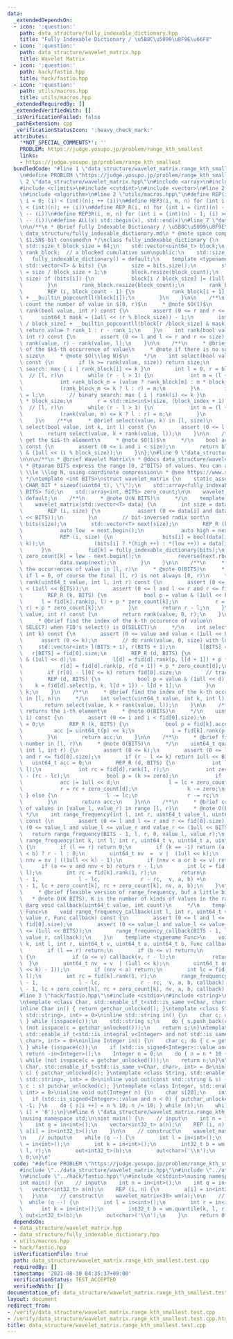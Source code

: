 ```yaml
---
data:
  _extendedDependsOn:
  - icon: ':question:'
    path: data_structure/fully_indexable_dictionary.hpp
    title: "Fully Indexable Dictionary / \u5B8C\u5099\u8F9E\u66F8"
  - icon: ':question:'
    path: data_structure/wavelet_matrix.hpp
    title: Wavelet Matrix
  - icon: ':question:'
    path: hack/fastio.hpp
    title: hack/fastio.hpp
  - icon: ':question:'
    path: utils/macros.hpp
    title: utils/macros.hpp
  _extendedRequiredBy: []
  _extendedVerifiedWith: []
  _isVerificationFailed: false
  _pathExtension: cpp
  _verificationStatusIcon: ':heavy_check_mark:'
  attributes:
    '*NOT_SPECIAL_COMMENTS*': ''
    PROBLEM: https://judge.yosupo.jp/problem/range_kth_smallest
    links:
    - https://judge.yosupo.jp/problem/range_kth_smallest
  bundledCode: "#line 1 \"data_structure/wavelet_matrix.range_kth_smallest.test.cpp\"\
    \n#define PROBLEM \"https://judge.yosupo.jp/problem/range_kth_smallest\"\n#line\
    \ 2 \"data_structure/wavelet_matrix.hpp\"\n#include <array>\n#include <cassert>\n\
    #include <climits>\n#include <cstdint>\n#include <vector>\n#line 2 \"data_structure/fully_indexable_dictionary.hpp\"\
    \n#include <algorithm>\n#line 2 \"utils/macros.hpp\"\n#define REP(i, n) for (int\
    \ i = 0; (i) < (int)(n); ++ (i))\n#define REP3(i, m, n) for (int i = (m); (i)\
    \ < (int)(n); ++ (i))\n#define REP_R(i, n) for (int i = (int)(n) - 1; (i) >= 0;\
    \ -- (i))\n#define REP3R(i, m, n) for (int i = (int)(n) - 1; (i) >= (int)(m);\
    \ -- (i))\n#define ALL(x) std::begin(x), std::end(x)\n#line 7 \"data_structure/fully_indexable_dictionary.hpp\"\
    \n\n/**\n * @brief Fully Indexable Dictionary / \u5B8C\u5099\u8F9E\u66F8\n * @docs\
    \ data_structure/fully_indexable_dictionary.md\n * @note space complexity $o(N)$.\
    \ $1.5N$-bit consumed\n */\nclass fully_indexable_dictionary {\n    static constexpr\
    \ std::size_t block_size = 64;\n    std::vector<uint64_t> block;\n    std::vector<int32_t>\
    \ rank_block;  // a blocked cumulative sum\npublic:\n    std::size_t size;\n \
    \   fully_indexable_dictionary() = default;\n    template <typename T>\n    fully_indexable_dictionary(const\
    \ std::vector<T> & bits) {\n        size = bits.size();\n        std::size_t block_count\
    \ = size / block_size + 1;\n        block.resize(block_count);\n        REP (i,\
    \ size) if (bits[i]) {\n            block[i / block_size] |= (1ull << (i % block_size));\n\
    \        }\n        rank_block.resize(block_count);\n        rank_block[0] = 0;\n\
    \        REP (i, block_count - 1) {\n            rank_block[i + 1] = rank_block[i]\
    \ + __builtin_popcountll(block[i]);\n        }\n    }\n\n    /**\n     * @brief\
    \ count the number of value in $[0, r)$\n     * @note $O(1)$\n     */\n    int\
    \ rank(bool value, int r) const {\n        assert (0 <= r and r <= size);\n  \
    \      uint64_t mask = (1ull << (r % block_size)) - 1;\n        int rank_1 = rank_block[r\
    \ / block_size] + __builtin_popcountll(block[r /block_size] & mask);\n       \
    \ return value ? rank_1 : r - rank_1;\n    }\n    int rank(bool value, int l,\
    \ int r) const {\n        assert (0 <= l and l <= r and r <= size);\n        return\
    \ rank(value, r) - rank(value, l);\n    }\n\n    /**\n     * @brief find the index\
    \ of the $k$-th occurrence of value\n     * @note if there is no such index, returns\
    \ size\n     * @note $O(\\log N)$\n     */\n    int select(bool value, int k)\
    \ const {\n        if (k >= rank(value, size)) return size;\n        // binary\
    \ search: max { i | rank_block[i] <= k }\n        int l = 0, r = block.size();\
    \  // [l, r)\n        while (r - l > 1) {\n            int m = (l + r) / 2;\n\
    \            int rank_block_m = (value ? rank_block[m] : m * block_size - rank_block[m]);\n\
    \            (rank_block_m <= k ? l : r) = m;\n        }\n        int block_index\
    \ = l;\n        // binary search: max { i | rank(i) <= k }\n        l = block_index\
    \ * block_size;\n        r = std::min<int>(size, (block_index + 1) * block_size);\
    \  // [l, r)\n        while (r - l > 1) {\n            int m = (l + r) / 2;\n\
    \            (rank(value, m) <= k ? l : r) = m;\n        }\n        return l;\n\
    \    }\n    /**\n     * @brief select(value, k) in [l, size)\n     */\n    int\
    \ select(bool value, int k, int l) const {\n        assert (0 <= l and l <= size);\n\
    \        return select(value, k + rank(value, l));\n    }\n\n    /**\n     * @brief\
    \ get the $i$-th element\n     * @note $O(1)$\n     */\n    bool access(int i)\
    \ const {\n        assert (0 <= i and i < size);\n        return block[i / block_size]\
    \ & (1ull << (i % block_size));\n    }\n};\n#line 9 \"data_structure/wavelet_matrix.hpp\"\
    \n\n\n/**\n * @brief Wavelet Matrix\n * @docs data_structure/wavelet_matrix.md\n\
    \ * @tparam BITS express the range [0, 2^BITS) of values. You can assume BITS\
    \ \\le \\log N, using coordinate compression\n * @see https://www.slideshare.net/pfi/ss-15916040\n\
    \ */\ntemplate <int BITS>\nstruct wavelet_matrix {\n    static_assert (BITS <\
    \ CHAR_BIT * sizeof(uint64_t), \"\");\n    std::array<fully_indexable_dictionary,\
    \ BITS> fid;\n    std::array<int, BITS> zero_count;\n\n    wavelet_matrix() =\
    \ default;\n    /**\n     * @note O(N BITS)\n     */\n    template <typename T>\n\
    \    wavelet_matrix(std::vector<T> data) {\n        int size = data.size();\n\
    \        REP (i, size) {\n            assert (0 <= data[i] and data[i] < (1ull\
    \ << BITS));\n        }\n        // bit-inversed radix sort\n        std::vector<char>\
    \ bits(size);\n        std::vector<T> next(size);\n        REP_R (k, BITS) {\n\
    \            auto low  = next.begin();\n            auto high = next.rbegin();\n\
    \            REP (i, size) {\n                bits[i] = bool(data[i] & (1ull <<\
    \ k));\n                (bits[i] ? *(high ++) : *(low ++)) = data[i];\n      \
    \      }\n            fid[k] = fully_indexable_dictionary(bits);\n           \
    \ zero_count[k] = low - next.begin();\n            reverse(next.rbegin(), high);\n\
    \            data.swap(next);\n        }\n    }\n\n    /**\n     * @brief count\
    \ the occurrences of value in [l, r)\n     * @note O(BITS)\n     * @note even\
    \ if l = 0, of course the final [l, r) is not always [0, r)\n     */\n    int\
    \ rank(uint64_t value, int l, int r) const {\n        assert (0 <= value and value\
    \ < (1ull << BITS));\n        assert (0 <= l and l <= r and r <= fid[0].size);\n\
    \        REP_R (k, BITS) {\n            bool p = value & (1ull << k);\n      \
    \      l = fid[k].rank(p, l) + p * zero_count[k];\n            r = fid[k].rank(p,\
    \ r) + p * zero_count[k];\n        }\n        return r - l;\n    }\n    int rank(uint64_t\
    \ value, int r) const {\n        return rank(value, 0, r);\n    }\n\n    /**\n\
    \     * @brief find the index of the k-th occurence of value\n     * @note O(BITS\
    \ SELECT) when FID's select() is O(SELECT)\n     */\n    int select(uint64_t value,\
    \ int k) const {\n        assert (0 <= value and value < (1ull << BITS));\n  \
    \      assert (0 <= k);\n        // do rank(value, 0, size) with logging\n   \
    \     std::vector<int> l(BITS + 1), r(BITS + 1);\n        l[BITS] = 0;\n     \
    \   r[BITS] = fid[0].size;\n        REP_R (d, BITS) {\n            bool p = value\
    \ & (1ull << d);\n            l[d] = fid[d].rank(p, l[d + 1]) + p * zero_count[d];\n\
    \            r[d] = fid[d].rank(p, r[d + 1]) + p * zero_count[d];\n        }\n\
    \        if (r[0] - l[0] <= k) return fid[0].size;\n        // trace the log inversely\n\
    \        REP (d, BITS) {\n            bool p = value & (1ull << d);\n        \
    \    k = fid[d].select(p, k, l[d + 1]) - l[d + 1];\n        }\n        return\
    \ k;\n    }\n    /**\n     * @brief find the index of the k-th occurence of value\
    \ in [l, n)\n     */\n    int select(uint64_t value, int k, int l) const {\n \
    \       return select(value, k + rank(value, l));\n    }\n\n    /**\n     * @brief\
    \ returns the i-th element\n     * @note O(BITS)\n     */\n    uint64_t access(int\
    \ i) const {\n        assert (0 <= i and i < fid[0].size);\n        uint64_t acc\
    \ = 0;\n        REP_R (k, BITS) {\n            bool p = fid[k].access(i);\n  \
    \          acc |= uint64_t(p) << k;\n            i = fid[k].rank(p, i) + p * zero_count[k];\n\
    \        }\n        return acc;\n    }\n\n    /**\n     * @brief find the k-th\
    \ number in [l, r)\n     * @note O(BITS)\n     */\n    uint64_t quantile(int k,\
    \ int l, int r) {\n        assert (0 <= k);\n        assert (0 <= l and l <= r\
    \ and r <= fid[0].size);\n        if (r - l <= k) return 1ull << BITS;\n     \
    \   uint64_t acc = 0;\n        REP_R (d, BITS) {\n            int lc = fid[d].rank(1,\
    \ l);\n            int rc = fid[d].rank(1, r);\n            int zero = (r - l)\
    \ - (rc - lc);\n            bool p = (k >= zero);\n            if (p) {\n    \
    \            acc |= 1ull << d;\n                l = lc + zero_count[d];\n    \
    \            r = rc + zero_count[d];\n                k -= zero;\n           \
    \ } else {\n                l -= lc;\n                r -= rc;\n            }\n\
    \        }\n        return acc;\n    }\n\n    /**\n     * @brief count the number\
    \ of values in [value_l, value_r) in range [l, r)\n     * @note O(BITS)\n    \
    \ */\n    int range_frequency(int l, int r, uint64_t value_l, uint64_t value_r)\
    \ const {\n        assert (0 <= l and l <= r and r <= fid[0].size);\n        assert\
    \ (0 <= value_l and value_l <= value_r and value_r <= (1ull << BITS));\n     \
    \   return range_frequency(BITS - 1, l, r, 0, value_l, value_r);\n    }\n    int\
    \ range_frequency(int k, int l, int r, uint64_t v, uint64_t a, uint64_t b) const\
    \ {\n        if (l == r) return 0;\n        if (k == -1) return (a <= v and v\
    \ < b) ? r - l : 0;\n        uint64_t nv  =  v |  (1ull << k);\n        uint64_t\
    \ nnv = nv | ((1ull << k) - 1);\n        if (nnv < a or b <= v) return 0;\n  \
    \      if (a <= v and nnv < b) return r - l;\n        int lc = fid[k].rank(1,\
    \ l);\n        int rc = fid[k].rank(1, r);\n        return\n            range_frequency(k\
    \ - 1,             l - lc,             r - rc,  v, a, b) +\n            range_frequency(k\
    \ - 1, lc + zero_count[k], rc + zero_count[k], nv, a, b);\n    }\n\n    /**\n\
    \     * @brief flexible version of range_frequency, buf a little bit slow\n  \
    \   * @note O(K BITS), K is the number of kinds of values in the range\n     *\
    \ @arg void callback(uint64_t value, int count)\n     */\n    template <typename\
    \ Func>\n    void range_frequency_callback(int l, int r, uint64_t value_l, uint64_t\
    \ value_r, Func callback) const {\n        assert (0 <= l and l <= r and r <=\
    \ fid[0].size);\n        assert (0 <= value_l and value_l <= value_r and value_r\
    \ <= (1ull << BITS));\n        range_frequency_callback(BITS - 1, l, r, 0, value_l,\
    \ value_r, callback);\n    }\n    template <typename Func>\n    void range_frequency_callback(int\
    \ k, int l, int r, uint64_t v, uint64_t a, uint64_t b, Func callback) const {\n\
    \        if (l == r) return;\n        if (b <= v) return;\n        if (k == -1)\
    \ {\n            if (a <= v) callback(v, r - l);\n            return;\n      \
    \  }\n        uint64_t nv  = v  | (1ull << k);\n        uint64_t nnv = nv | (((1ull\
    \ << k) - 1));\n        if (nnv < a) return;\n        int lc = fid[k].rank(1,\
    \ l);\n        int rc = fid[k].rank(1, r);\n        range_frequency_callback(k\
    \ - 1,             l - lc,             r - rc,  v, a, b, callback);\n        range_frequency_callback(k\
    \ - 1, lc + zero_count[k], rc + zero_count[k], nv, a, b, callback);\n    }\n};\n\
    #line 3 \"hack/fastio.hpp\"\n#include <cstdio>\n#include <string>\n#include <type_traits>\n\
    \ntemplate <class Char, std::enable_if_t<std::is_same_v<Char, char>, int> = 0>\n\
    inline Char in() { return getchar_unlocked(); }\ntemplate <class String, std::enable_if_t<std::is_same_v<String,\
    \ std::string>, int> = 0>\ninline std::string in() {\n    char c; do { c = getchar_unlocked();\
    \ } while (isspace(c));\n    std::string s;\n    do { s.push_back(c); } while\
    \ (not isspace(c = getchar_unlocked()));\n    return s;\n}\ntemplate <class Integer,\
    \ std::enable_if_t<std::is_integral_v<Integer> and not std::is_same_v<Integer,\
    \ char>, int> = 0>\ninline Integer in() {\n    char c; do { c = getchar_unlocked();\
    \ } while (isspace(c));\n    if (std::is_signed<Integer>::value and c == '-')\
    \ return -in<Integer>();\n    Integer n = 0;\n    do { n = n * 10 + c - '0'; }\
    \ while (not isspace(c = getchar_unlocked()));\n    return n;\n}\n\ntemplate <class\
    \ Char, std::enable_if_t<std::is_same_v<Char, char>, int> = 0>\ninline void out(char\
    \ c) { putchar_unlocked(c); }\ntemplate <class String, std::enable_if_t<std::is_same_v<String,\
    \ std::string>, int> = 0>\ninline void out(const std::string & s) { for (char\
    \ c : s) putchar_unlocked(c); }\ntemplate <class Integer, std::enable_if_t<std::is_integral_v<Integer>,\
    \ int> = 0>\ninline void out(Integer n) {\n    char s[20];\n    int i = 0;\n \
    \   if (std::is_signed<Integer>::value and n < 0) { putchar_unlocked('-'); n *=\
    \ -1; }\n    do { s[i ++] = n % 10; n /= 10; } while (n);\n    while (i) putchar_unlocked(s[--\
    \ i] + '0');\n}\n#line 6 \"data_structure/wavelet_matrix.range_kth_smallest.test.cpp\"\
    \nusing namespace std;\n\nint main() {\n    // input\n    int n = in<int>();\n\
    \    int q = in<int>();\n    vector<int32_t> a(n);\n    REP (i, n) {\n       \
    \ a[i] = in<int32_t>();\n    }\n\n    // construct\n    wavelet_matrix<30> wm(a);\n\
    \n    // output\n    while (q --) {\n        int l = in<int>();\n        int r\
    \ = in<int>();\n        int k = in<int>();\n        int32_t b = wm.quantile(k,\
    \ l, r);\n        out<int32_t>(b);\n        out<char>('\\n');\n    }\n    return\
    \ 0;\n}\n"
  code: "#define PROBLEM \"https://judge.yosupo.jp/problem/range_kth_smallest\"\n\
    #include \"../data_structure/wavelet_matrix.hpp\"\n#include \"../utils/macros.hpp\"\
    \n#include \"../hack/fastio.hpp\"\n#include <cstdint>\nusing namespace std;\n\n\
    int main() {\n    // input\n    int n = in<int>();\n    int q = in<int>();\n \
    \   vector<int32_t> a(n);\n    REP (i, n) {\n        a[i] = in<int32_t>();\n \
    \   }\n\n    // construct\n    wavelet_matrix<30> wm(a);\n\n    // output\n  \
    \  while (q --) {\n        int l = in<int>();\n        int r = in<int>();\n  \
    \      int k = in<int>();\n        int32_t b = wm.quantile(k, l, r);\n       \
    \ out<int32_t>(b);\n        out<char>('\\n');\n    }\n    return 0;\n}\n"
  dependsOn:
  - data_structure/wavelet_matrix.hpp
  - data_structure/fully_indexable_dictionary.hpp
  - utils/macros.hpp
  - hack/fastio.hpp
  isVerificationFile: true
  path: data_structure/wavelet_matrix.range_kth_smallest.test.cpp
  requiredBy: []
  timestamp: '2021-08-30 04:35:37+09:00'
  verificationStatus: TEST_ACCEPTED
  verifiedWith: []
documentation_of: data_structure/wavelet_matrix.range_kth_smallest.test.cpp
layout: document
redirect_from:
- /verify/data_structure/wavelet_matrix.range_kth_smallest.test.cpp
- /verify/data_structure/wavelet_matrix.range_kth_smallest.test.cpp.html
title: data_structure/wavelet_matrix.range_kth_smallest.test.cpp
---
```

